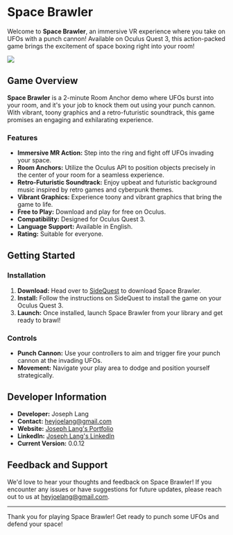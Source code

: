 # Space Brawler

Welcome to **Space Brawler**, an immersive VR experience where you take on UFOs with a punch cannon! Available on Oculus Quest 3, this action-packed game brings the excitement of space boxing right into your room!

![](https://github.com/HeyJoeLang/SpaceBrawler/blob/master/ReadmeResources/SpaceBrawlerGif.gif)

## Game Overview

**Space Brawler** is a 2-minute Room Anchor demo where UFOs burst into your room, and it's your job to knock them out using your punch cannon. With vibrant, toony graphics and a retro-futuristic soundtrack, this game promises an engaging and exhilarating experience.

### Features

- **Immersive MR Action:** Step into the ring and fight off UFOs invading your space.
- **Room Anchors:** Utilize the Oculus API to position objects precisely in the center of your room for a seamless experience.
- **Retro-Futuristic Soundtrack:** Enjoy upbeat and futuristic background music inspired by retro games and cyberpunk themes. 
- **Vibrant Graphics:** Experience toony and vibrant graphics that bring the game to life.
- **Free to Play:** Download and play for free on Oculus.
- **Compatibility:** Designed for Oculus Quest 3.
- **Language Support:** Available in English.
- **Rating:** Suitable for everyone.

## Getting Started

### Installation

1. **Download:** Head over to [SideQuest](https://sidequestvr.com/app/35281/space-brawler) to download Space Brawler.
2. **Install:** Follow the instructions on SideQuest to install the game on your Oculus Quest 3.
3. **Launch:** Once installed, launch Space Brawler from your library and get ready to brawl!

### Controls

- **Punch Cannon:** Use your controllers to aim and trigger fire your punch cannon at the invading UFOs.
- **Movement:** Navigate your play area to dodge and position yourself strategically.

## Developer Information

- **Developer:** Joseph Lang
- **Contact:** [heyjoelang@gmail.com](mailto:heyjoelang@gmail.com)
- **Website:** [Joseph Lang's Portfolio](https://www.heyjoelang.github.io/)
- **LinkedIn:** [Joseph Lang's LinkedIn](https://www.linkedin.com/in/heyjoelang/)
- **Current Version:** 0.0.12

## Feedback and Support

We'd love to hear your thoughts and feedback on Space Brawler! If you encounter any issues or have suggestions for future updates, please reach out to us at [heyjoelang@gmail.com](mailto:heyjoelang@gmail.com).

---

Thank you for playing Space Brawler! Get ready to punch some UFOs and defend your space!